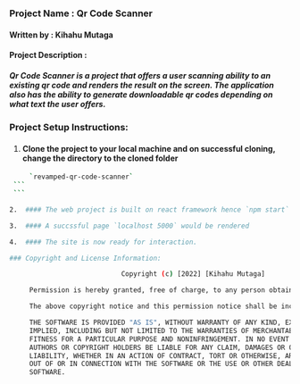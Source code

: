 ### Project Name : Qr Code Scanner

#### Written by : Kihahu Mutaga

#### Project Description :
##### Qr Code Scanner is a project that offers a user scanning ability to an existing qr code and renders the result on the screen. The application also has the ability to generate downloadable qr codes depending on what text the user offers.

### Project Setup Instructions:
1.  #### Clone the project to your local machine and on successful cloning, change the directory to the cloned folder 
   ```bash 
        `revamped-qr-code-scanner`
    ```
    ```

2.  #### The web project is built on react framework hence `npm start` works. Do this at the root directory of your cloned project.

3.  #### A succssful page `localhost 5000` would be rendered

4.  #### The site is now ready for interaction.
   
### Copyright and License Information:

                               Copyright (c) [2022] [Kihahu Mutaga]

        Permission is hereby granted, free of charge, to any person obtaining a copy of this software and associated documentation files (the "Software"), to deal in the Software without restriction, including without limitation the rights to use, copy, modify, merge, publish, distribute, sublicense, and/or sell copies of the Software, and to permit persons to whom the Software is furnished to do so, subject to the following conditions:

        The above copyright notice and this permission notice shall be included in all copies or substantial portions of the Software.

        THE SOFTWARE IS PROVIDED "AS IS", WITHOUT WARRANTY OF ANY KIND, EXPRESS OR
        IMPLIED, INCLUDING BUT NOT LIMITED TO THE WARRANTIES OF MERCHANTABILITY,
        FITNESS FOR A PARTICULAR PURPOSE AND NONINFRINGEMENT. IN NO EVENT SHALL THE
        AUTHORS OR COPYRIGHT HOLDERS BE LIABLE FOR ANY CLAIM, DAMAGES OR OTHER
        LIABILITY, WHETHER IN AN ACTION OF CONTRACT, TORT OR OTHERWISE, ARISING FROM,
        OUT OF OR IN CONNECTION WITH THE SOFTWARE OR THE USE OR OTHER DEALINGS IN THE
        SOFTWARE.
